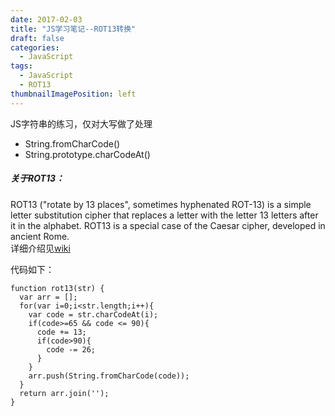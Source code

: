 ```yaml
---
date: 2017-02-03
title: "JS学习笔记--ROT13转换"
draft: false
categories:
  - JavaScript
tags:
  - JavaScript
  - ROT13
thumbnailImagePosition: left
---
```




JS字符串的练习，仅对大写做了处理

 - String.fromCharCode()
 - String.prototype.charCodeAt()
 
<!--more-->

##### 关于ROT13：</br>
ROT13 ("rotate by 13 places", sometimes hyphenated ROT-13) is a simple letter substitution cipher that replaces a letter with the letter 13 letters after it in the alphabet. ROT13 is a special case of the Caesar cipher, developed in ancient Rome.</br>
详细介绍见[wiki](https://en.wikipedia.org/wiki/ROT13 "ROT13")


代码如下：

    function rot13(str) {
      var arr = [];
      for(var i=0;i<str.length;i++){
        var code = str.charCodeAt(i);
        if(code>=65 && code <= 90){
          code += 13;
          if(code>90){
            code -= 26;
          }
        }
        arr.push(String.fromCharCode(code));
      }
      return arr.join('');
    }
